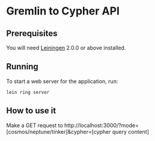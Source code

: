 # Gremlin to Cypher API

## Prerequisites

You will need [Leiningen][] 2.0.0 or above installed.

[leiningen]: https://github.com/technomancy/leiningen

## Running

To start a web server for the application, run:

    lein ring server

## How to use it

Make a GET request to
http://localhost:3000/?mode=[cosmos/neptune/tinker]&cypher=[cypher query content]
